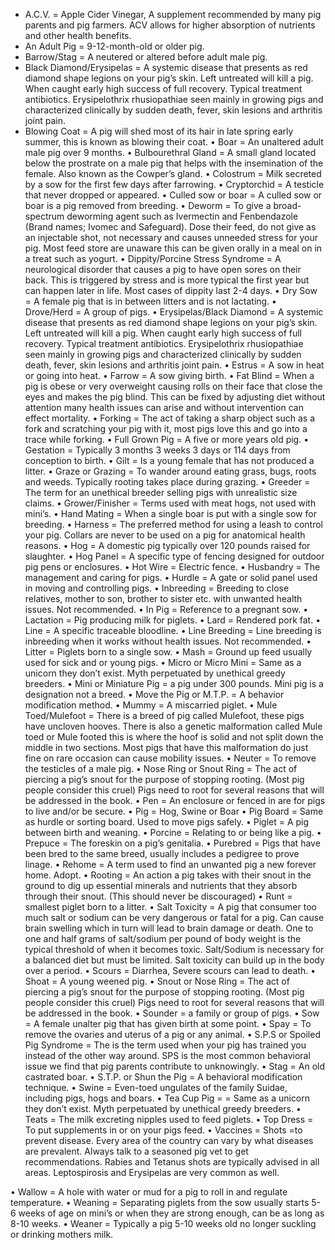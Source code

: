 <!-- TITLE: Porcine Terms And Definitions -->

* A.C.V. = Apple Cider Vinegar, A supplement recommended by many pig parents and pig farmers. ACV allows for higher absorption of nutrients and other health benefits.  
* An Adult Pig = 9-12-month-old or older pig.
* Barrow/Stag = A neutered or altered before adult male pig.
* Black Diamond/Erysipelas = A systemic disease that presents as red diamond shape legions on your pig’s skin. Left untreated will kill a pig. When caught early high success of full recovery. Typical treatment antibiotics. Erysipelothrix rhusiopathiae seen mainly in growing pigs and characterized clinically by sudden death, fever, skin lesions and arthritis joint pain.
* Blowing Coat = A pig will shed most of its hair in late spring early summer, this is known as blowing their coat.
• Boar = An unaltered adult male pig over 9 months.
• Bulbourethral Gland = A small gland located below the prostrate on a male pig that helps with the insemination of the female. Also known as the Cowper’s gland.
• Colostrum = Milk secreted by a sow for the first few days after farrowing.
• Cryptorchid = A testicle that never dropped or appeared.
• Culled sow or boar = A culled sow or boar is a pig removed from breeding.
• Deworm = To give a broad-spectrum deworming agent such as Ivermectin and Fenbendazole (Brand names; Ivomec and Safeguard). Dose their feed, do not give as an injectable shot, not necessary and causes unneeded stress for your pig. Most feed store are unaware this can be given orally in a meal on in a treat such as yogurt.
• Dippity/Porcine Stress Syndrome = A neurological disorder that causes a pig to have open sores on their back. This is triggered by stress and is more typical the first year but can happen later in life. Most cases of dippity last 2-4 days.
• Dry Sow = A female pig that is in between litters and is not lactating. 
• Drove/Herd = A group of pigs.
• Erysipelas/Black Diamond = A systemic disease that presents as red diamond shape legions on your pig’s skin. Left untreated will kill a pig. When caught early high success of full recovery. Typical treatment antibiotics. Erysipelothrix rhusiopathiae seen mainly in growing pigs and characterized clinically by sudden death, fever, skin lesions and arthritis joint pain.
• Estrus = A sow in heat or going into heat.
• Farrow = A sow giving birth.
• Fat Blind = When a pig is obese or very overweight causing rolls on their face that close the eyes and makes the pig blind. This can be fixed by adjusting diet without attention many health issues can arise and without intervention can effect mortality. 
• Forking = The act of taking a sharp object such as a fork and scratching your pig with it, most pigs love this and go into a trace while forking.
• Full Grown Pig = A five or more years old pig.
• Gestation = Typically 3 months 3 weeks 3 days or 114 days from conception to birth.
• Gilt = Is a young female that has not produced a litter. 
• Graze or Grazing = To wander around eating grass, bugs, roots and weeds. Typically rooting takes place during grazing.
• Greeder = The term for an unethical breeder selling pigs with unrealistic size claims.
• Grower/Finisher = Terms used with meat hogs, not used with mini’s.
• Hand Mating = When a single boar is put with a single sow for breeding.
• Harness = The preferred method for using a leash to control your pig. Collars are never to be used on a pig for anatomical health reasons. 
• Hog = A domestic pig typically over 120 pounds raised for slaughter. 
• Hog Panel = A specific type of fencing designed for outdoor pig pens or enclosures.
• Hot Wire = Electric fence. 
• Husbandry = The management and caring for pigs.
• Hurdle = A gate or solid panel used in moving and controlling pigs.
• Inbreeding = Breeding to close relatives, mother to son, brother to sister etc. with unwanted health issues. Not recommended.
• In Pig = Reference to a pregnant sow. 
• Lactation = Pig producing milk for piglets. 
• Lard = Rendered pork fat.
• Line = A specific traceable bloodline.
• Line Breeding = Line breeding is inbreeding when it works without health issues. Not recommended.
• Litter = Piglets born to a single sow.
• Mash = Ground up feed usually used for sick and or young pigs.
• Micro or Micro Mini = Same as a unicorn they don’t exist. Myth perpetuated by unethical greedy breeders.
• Mini or Miniature Pig = a pig under 300 pounds. Mini pig is a designation not a breed.
• Move the Pig or M.T.P. = A behavior modification method. 
• Mummy = A miscarried piglet.
• Mule Toed/Mulefoot = There is a breed of pig called Mulefoot, these pigs have uncloven hooves. There is also a genetic malformation called Mule toed or Mule footed this is where the hoof is solid and not split down the middle in two sections. Most pigs that have this malformation do just fine on rare occasion can cause mobility issues. 
• Neuter = To remove the testicles of a male pig.
• Nose Ring or Snout Ring = The act of piercing a pig’s snout for the purpose of stopping rooting. (Most pig people consider this cruel) Pigs need to root for several reasons that will be addressed in the book.
• Pen = An enclosure or fenced in are for pigs to live and/or be secure.
• Pig = Hog, Swine or Boar
• Pig Board = Same as hurdle or sorting board. Used to move pigs safely. 
• Piglet = A pig between birth and weaning.
• Porcine = Relating to or being like a pig.
• Prepuce = The foreskin on a pig’s genitalia. 
• Purebred = Pigs that have been bred to the same breed, usually includes a pedigree to prove linage. 
• Rehome = A term used to find an unwanted pig a new forever home. Adopt.
• Rooting = An action a pig takes with their snout in the ground to dig up essential minerals and nutrients that they absorb through their snout. (This should never be discouraged) 
• Runt = smallest piglet born to a litter.
• Salt Toxicity = A pig that consumer too much salt or sodium can be very dangerous or fatal for a pig. Can cause brain swelling which in turn will lead to brain damage or death. One to one and half grams of salt/sodium per pound of body weight is the typical threshold of when it becomes toxic. Salt/Sodium is necessary for a balanced diet but must be limited. Salt toxicity can build up in the body over a period. 
• Scours = Diarrhea, Severe scours can lead to death.
• Shoat = A young weened pig. 
• Snout or Nose Ring = The act of piercing a pig’s snout for the purpose of stopping rooting. (Most pig people consider this cruel) Pigs need to root for several reasons that will be addressed in the book.
• Sounder = a family or group of pigs.
• Sow = A female unalter pig that has given birth at some point. 
• Spay = To remove the ovaries and uterus of a pig or any animal.
• S.P.S or Spoiled Pig Syndrome = The is the term used when your pig has trained you instead of the other way around. SPS is the most common behavioral issue we find that pig parents contribute to unknowingly. 
• Stag = An old castrated boar.
• S.T.P. or Shun the Pig = A behavioral modification technique. 
• Swine = Even-toed ungulates of the family Suidae, including pigs, hogs and boars. 
• Tea Cup Pig = = Same as a unicorn they don’t exist. Myth perpetuated by unethical greedy breeders.
• Teats = The milk excreting nipples used to feed piglets. 
• Top Dress = To put supplements in or on your pigs feed. 
• Vaccines = Shots =to prevent disease. Every area of the country can vary by what diseases are prevalent. Always talk to a seasoned pig vet to get recommendations. Rabies and Tetanus shots are typically advised in all areas. Leptospirosis and Erysipelas are very common as well.

• Wallow = A hole with water or mud for a pig to roll in and regulate temperature. 
• Weaning = Separating piglets from the sow usually starts 5-6 weeks of age on mini’s or when they are strong enough, can be as long as 8-10 weeks. 
• Weaner = Typically a pig 5-10 weeks old no longer suckling or drinking mothers milk.